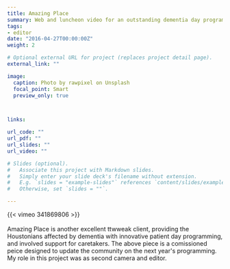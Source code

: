 ```yaml
---
title: Amazing Place
summary: Web and luncheon video for an outstanding dementia day program in Houston.
tags:
- editor
date: "2016-04-27T00:00:00Z"
weight: 2

# Optional external URL for project (replaces project detail page).
external_link: ""

image:
  caption: Photo by rawpixel on Unsplash
  focal_point: Smart
  preview_only: true



links:

url_code: ""
url_pdf: ""
url_slides: ""
url_video: ""

# Slides (optional).
#   Associate this project with Markdown slides.
#   Simply enter your slide deck's filename without extension.
#   E.g. `slides = "example-slides"` references `content/slides/example-slides.md`.
#   Otherwise, set `slides = ""`.

---
```


{{< vimeo 341869806 >}}
<br>
<br>
Amazing Place is another excellent ttwweak client, providing the Houstonians affected by dementia with innovative patient day programming, and involved support for caretakers. The above piece is a comissioned peice designed to update the community on the next year's programming. My role in this project was as second camera and editor.